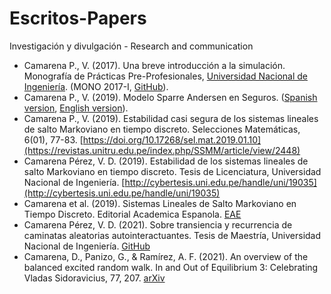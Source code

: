 # Escritos-Papers
Investigación y divulgación -  Research and communication

- Camarena P., V. (2017). Una breve introducción a la simulación.  Monografía de Prácticas Pre-Profesionales, [Universidad Nacional de Ingeniería](https://fc.uni.edu.pe/escuela-profesional-de-matematica/). (MONO 2017-I, [GitHub](https://github.com/DanielCamarena/Escritos-Papers)).
- Camarena P., V. (2019). Modelo Sparre Andersen en Seguros. ([Spanish version](https://www.researchgate.net/publication/344240608_MODELO_SPARRE_ANDERSEN_EN_SEGUROS), [English version](https://www.researchgate.net/publication/344240036_SPARRE_ANDERSEN_MODEL_IN_RISK_THEORY)).
- Camarena P., V. (2019). Estabilidad casi segura de los sistemas lineales de salto Markoviano en tiempo discreto. Selecciones Matemáticas, 6(01), 77-83. [https://doi.org/10.17268/sel.mat.2019.01.10](https://revistas.unitru.edu.pe/index.php/SSMM/article/view/2448)
- Camarena Pérez, V. D. (2019). Estabilidad de los sistemas lineales de salto Markoviano en tiempo discreto. Tesis de Licenciatura, Universidad Nacional de Ingeniería. [http://cybertesis.uni.edu.pe/handle/uni/19035](http://cybertesis.uni.edu.pe/handle/uni/19035)
- Camarena et al. (2019). Sistemas Lineales de Salto Markoviano en Tiempo Discreto. Editorial Academica Espanola. [EAE](https://www.eae-publishing.com/catalogue/details/es/978-620-0-34537-0/sistemas-lineales-de-salto-markoviano-en-tiempo-discreto)
- Camarena Pérez, V. D. (2021). Sobre transiencia y recurrencia de caminatas aleatorias autointeractuantes. Tesis de Maestría, Universidad Nacional de Ingeniería. [GitHub](https://github.com/DanielCamarena/MaestriaUNI-IMCA)
- Camarena, D., Panizo, G., & Ramírez, A. F. (2021). An overview of the balanced excited random walk. In and Out of Equilibrium 3: Celebrating Vladas Sidoravicius, 77, 207. [arXiv](https://arxiv.org/abs/2002.05750v2)
